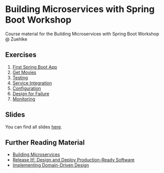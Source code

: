 # Building Microservices with Spring Boot Workshop

Course material for the Building Microservices with Spring Boot Workshop @ Zuehlke

## Exercises

1. [First Spring Boot App](exercises/1-first-app.md)
2. [Get Movies](exercises/2-get-movies.md)
3. [Testing](exercises/3-testing.md)
4. [Service Integration](exercises/4-get-real-movies.md)
5. [Configuration](exercises/5-config.md)
6. [Design for Failure](exercises/6-design-for-failure.md)
7. [Monitoring](exercises/7-monitoring.md)

## Slides

You can find all slides [here](slides).

## Further Reading Material

- [Building Microservices](http://shop.oreilly.com/product/0636920033158.do)
- [Release It!: Design and Deploy Production-Ready Software](https://www.amazon.de/Release-Production-Ready-Software-Pragmatic-Programmers/dp/0978739213)
- [Implementing Domain-Driven Design](https://www.amazon.de/Implementing-Domain-Driven-Design-Vaughn-Vernon/dp/0321834577)